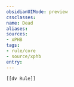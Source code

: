 ```yaml
---
obsidianUIMode: preview
cssclasses:
name: Dead
aliases:
sources:
- xPHB
tags:
- rule/core
- source/xphb
entry:
---
```


```meta-bind-embed
[[dv Rule]]
```